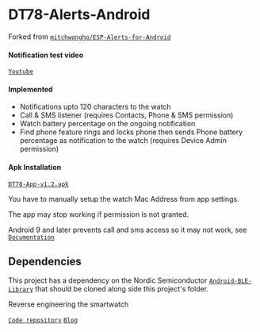 # DT78-Alerts-Android

Forked from [`mitchwongho/ESP-Alerts-for-Android`](https://github.com/mitchwongho/ESP-Alerts-for-Android)

#### Notification test video

[`Youtube`](https://youtu.be/2429i_2OC2A)

#### Implemented

* Notifications upto 120 characters to the watch
* Call & SMS listener (requires Contacts, Phone & SMS permission)
* Watch battery percentage on the ongoing notification
* Find phone feature rings and locks phone then sends Phone battery percentage as notification to the watch (requires Device Admin permission)

#### Apk Installation

[`DT78-App-v1.2.apk`](https://github.com/fbiego/DT78-App-Android/raw/master/app/release/DT78-App-v1.2.apk)

You have to manually setup the watch Mac Address from app settings.

The app may stop working if permission is not granted.

Android 9 and later prevents call and sms access so it may not work, see [`Documentation`](https://android-developers.googleblog.com/2018/10/providing-safe-and-secure-experience.html?m=1)

## Dependencies

This project has a dependency on the Nordic Semiconductor [`Android-BLE-Library`](https://github.com/NordicSemiconductor/Android-BLE-Library/tree/6011e63816b792505b68d78b1c32b572a8f056e3) that should be cloned along side this project's folder.


Reverse engineering the smartwatch

[`Code repository`](https://github.com/fbiego/dt78)   [`Blog`](http://www.biego.tech/dt78)

